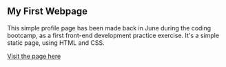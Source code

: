 ## My First Webpage

This simple profile page has been made back in June during the coding bootcamp, as a first front-end development practice exercise. It's a simple static page, using HTML and CSS. 

<a href="https://elysemelissa.github.io/My-profile/" target="_blank">Visit the page here</a>

